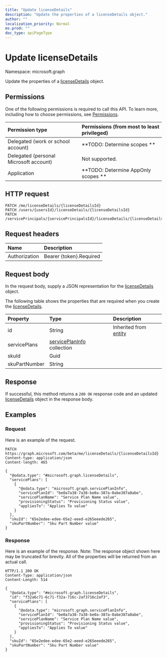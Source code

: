 ```yaml
---
title: "Update licenseDetails"
description: "Update the properties of a licenseDetails object."
author: ""
localization_priority: Normal
ms.prod: ""
doc_type: apiPageType
---
```


# Update licenseDetails

Namespace: microsoft.graph

Update the properties of a [licenseDetails](../resources/licensedetails.md) object.

## Permissions
One of the following permissions is required to call this API. To learn more, including how to choose permissions, see [Permissions](/concepts/permissions-reference.md).

|Permission type|Permissions (from most to least privileged)|
|:---|:---|
|Delegated (work or school account)|**TODO: Determine scopes **|
|Delegated (personal Microsoft account)|Not supported.|
|Application|**TODO: Determine AppOnly scopes **|

## HTTP request
<!-- {
  "blockType": "ignored"
}
-->
``` http
PATCH /me/licenseDetails/{licenseDetailsId}
PATCH /users/{usersId}/licenseDetails/{licenseDetailsId}
PATCH /servicePrincipals/{servicePrincipalsId}/licenseDetails/{licenseDetailsId}
```

## Request headers
|Name|Description|
|:---|:---|
|Authorization|Bearer {token}.Required|

## Request body
In the request body, supply a JSON representation for the [licenseDetails](../resources/licensedetails.md) object.

The following table shows the properties that are required when you create the [licenseDetails](../resources/licensedetails.md).

|Property|Type|Description|
|:---|:---|:---|
|id|String| Inherited from [entity](../resources/entity.md)|
|servicePlans|[servicePlanInfo](../resources/serviceplaninfo.md) collection||
|skuId|Guid||
|skuPartNumber|String||



## Response
If successful, this method returns a `200 OK` response code and an updated [licenseDetails](../resources/licensedetails.md) object in the response body.

## Examples

### Request
Here is an example of the request.
<!-- {
  "blockType": "request",
  "name": "update_licensedetails"
}
-->
``` http
PATCH https://graph.microsoft.com/beta/me/licenseDetails/{licenseDetailsId}
Content-type: application/json
Content-length: 465

{
  "@odata.type": "#microsoft.graph.licenseDetails",
  "servicePlans": [
    {
      "@odata.type": "microsoft.graph.servicePlanInfo",
      "servicePlanId": "be0a7a38-7a38-be0a-387a-0abe387a0abe",
      "servicePlanName": "Service Plan Name value",
      "provisioningStatus": "Provisioning Status value",
      "appliesTo": "Applies To value"
    }
  ],
  "skuId": "65e2edee-edee-65e2-eeed-e265eeede265",
  "skuPartNumber": "Sku Part Number value"
}
```

### Response
Here is an example of the response. Note: The response object shown here may be truncated for brevity. All of the properties will be returned from an actual call.
<!-- {
  "blockType": "response",
  "truncated": true
}
-->
``` http
HTTP/1.1 200 OK
Content-Type: application/json
Content-Length: 514

{
  "@odata.type": "#microsoft.graph.licenseDetails",
  "id": "f32a6c71-6c71-f32a-716c-2af3716c2af3",
  "servicePlans": [
    {
      "@odata.type": "microsoft.graph.servicePlanInfo",
      "servicePlanId": "be0a7a38-7a38-be0a-387a-0abe387a0abe",
      "servicePlanName": "Service Plan Name value",
      "provisioningStatus": "Provisioning Status value",
      "appliesTo": "Applies To value"
    }
  ],
  "skuId": "65e2edee-edee-65e2-eeed-e265eeede265",
  "skuPartNumber": "Sku Part Number value"
}
```


